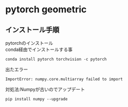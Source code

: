 # pytorch geometric
## インストール手順
pytorchのインストール  
conda経由でインストールする事  
```
conda install pytorch torchvision -c pytorch
```
出たエラー
```
ImportError: numpy.core.multiarray failed to import
```
対処法:Numpyが古いのでアップデート
```
pip install numpy --upgrade
```
